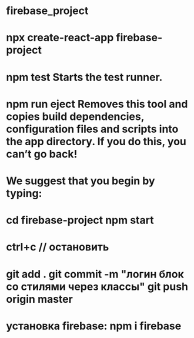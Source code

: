 # firebase_project

npx create-react-app firebase-project
=====
npm test
    Starts the test runner.
=====
npm run eject
    Removes this tool and copies build dependencies, configuration files
    and scripts into the app directory. If you do this, you can’t go back!
=====
We suggest that you begin by typing:
=====
cd firebase-project
npm start
=====
ctrl+c // остановить
=====
git add . 
git commit -m "логин блок со стилями через классы" 
git push origin master
=====
установка firebase:
npm i firebase
=====
